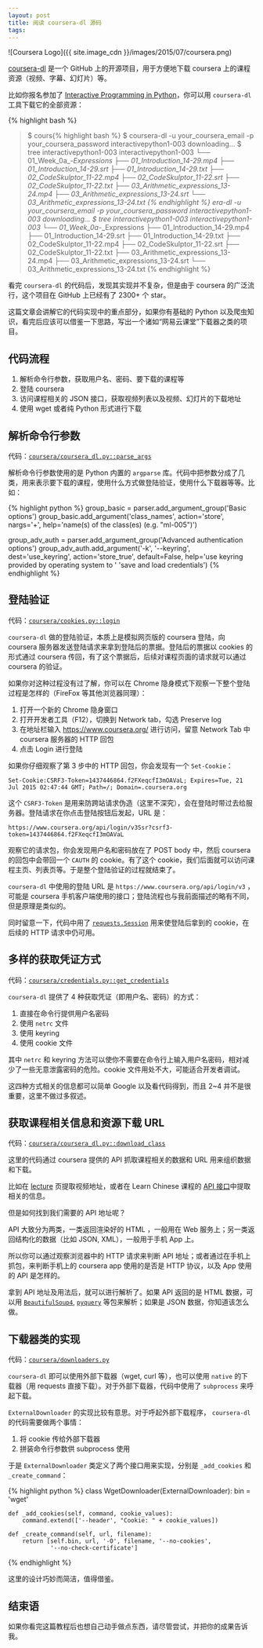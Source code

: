 ```yaml
---
layout: post
title: 阅读 coursera-dl 源码
tags: 
---
```


![Coursera Logo]({{ site.image_cdn }}/images/2015/07/coursera.png)

[coursera-dl][] 是一个 GitHub 上的开源项目，用于方便地下载 coursera 上的课程资源（视频、字幕、幻灯片）等。

<!--more-->

比如你报名参加了 [Interactive Programming in Python][interactive-programming-in-python]，你可以用 `coursera-dl` 工具下载它的全部资源：

{% highlight bash %}
> $ cours{% highlight bash %}
> $ coursera-dl -u your_coursera_email -p your_coursera_password interactivepython1-003
downloading...
> $ tree interactivepython1-003
interactivepython1-003
└── 01_Week_0a_-_Expressions
    ├── 01_Introduction_14-29.mp4
    ├── 01_Introduction_14-29.srt
    ├── 01_Introduction_14-29.txt
    ├── 02_CodeSkulptor_11-22.mp4
    ├── 02_CodeSkulptor_11-22.srt
    ├── 02_CodeSkulptor_11-22.txt
    ├── 03_Arithmetic_expressions_13-24.mp4
    ├── 03_Arithmetic_expressions_13-24.srt
    └── 03_Arithmetic_expressions_13-24.txt
{% endhighlight %}
era-dl -u your_coursera_email -p your_coursera_password interactivepython1-003
downloading...
> $ tree interactivepython1-003
interactivepython1-003
└── 01_Week_0a_-_Expressions
    ├── 01_Introduction_14-29.mp4
    ├── 01_Introduction_14-29.srt
    ├── 01_Introduction_14-29.txt
    ├── 02_CodeSkulptor_11-22.mp4
    ├── 02_CodeSkulptor_11-22.srt
    ├── 02_CodeSkulptor_11-22.txt
    ├── 03_Arithmetic_expressions_13-24.mp4
    ├── 03_Arithmetic_expressions_13-24.srt
    └── 03_Arithmetic_expressions_13-24.txt
{% endhighlight %}

[coursera-dl]: https://github.com/coursera-dl/coursera
[interactive-programming-in-python]: https://class.coursera.org/interactivepython1-003

看完 `coursera-dl` 的代码后，发现其实现并不复杂，但是由于 coursera 的广泛流行，这个项目在 GitHub 上已经有了 2300+ 个 star。

这篇文章会讲解它的代码实现中的重点部分，如果你有基础的 Python 以及爬虫知识，看完后应该可以借鉴一下思路，写出一个诸如“网易云课堂”下载器之类的项目。

## 代码流程

1. 解析命令行参数，获取用户名、密码、要下载的课程等
2. 登陆 coursera
3. 访问课程相关的 JSON 接口，获取视频列表以及视频、幻灯片的下载地址
4. 使用 wget 或者纯 Python 形式进行下载

## 解析命令行参数

代码：[`coursera/coursera_dl.py::parse_args`][parse_args]

解析命令行参数使用的是 Python 内置的 `argparse` 库。代码中把参数分成了几类，用来表示要下载的课程，使用什么方式做登陆验证，使用什么下载器等等。比如：

{% highlight python %}
group_basic = parser.add_argument_group('Basic options')
group_basic.add_argument('class_names',
                         action='store',
                         nargs='+',
                         help='name(s) of the class(es) (e.g. "ml-005")')

group_adv_auth = parser.add_argument_group('Advanced authentication options')
group_adv_auth.add_argument('-k',
                            '--keyring',
                            dest='use_keyring',
                            action='store_true',
                            default=False,
                            help='use keyring provided by operating system to '
                            'save and load credentials')
{% endhighlight %}

[argparse-crash-course]: /2015/06/08/argparse-5-minutes-crash-course/
[parse_args]: https://github.com/coursera-dl/coursera/blob/ab276004db063345f79083abbef80bf0397abb38/coursera/coursera_dl.py#L589

## 登陆验证

代码：[`coursera/cookies.py::login`][login]

`coursera-dl` 做的登陆验证，本质上是模拟网页版的 coursera 登陆，向 coursera 服务器发送登陆请求来拿到登陆后的票据。登陆后的票据以 cookies 的形式通过 coursera 传回，有了这个票据后，后续对课程页面的请求就可以通过 coursera 的验证。

如果你对这种过程没有过了解，你可以在 Chrome 隐身模式下观察一下整个登陆过程是怎样的（FireFox 等其他浏览器同理）：

1. 打开一个新的 Chrome 隐身窗口
2. 打开开发者工具（F12），切换到 Network tab，勾选 Preserve log
3. 在地址栏输入 https://www.coursera.org/ 进行访问，留意 Network Tab 中 coursera 服务器的 HTTP 回包
4. 点击 Login 进行登陆

如果你仔细观察了第 3 步中的 HTTP 回包，你会发现有一个 `Set-Cookie`：

    Set-Cookie:CSRF3-Token=1437446864.f2FXeqcfI3mOAVaL; Expires=Tue, 21 Jul 2015 02:47:44 GMT; Path=/; Domain=.coursera.org

这个 `CSRF3-Token` 是用来防跨站请求伪造（这里不深究），会在登陆时带过去给服务器。登陆请求在你点击登陆按钮后发起，URL 是：

    https://www.coursera.org/api/login/v3Ssr?csrf3-token=1437446864.f2FXeqcfI3mOAVaL

观察它的请求包，你会发现用户名和密码放在了 POST body 中，然后 coursera 的回包中会带回一个 `CAUTH` 的 cookie。有了这个 cookie，我们后面就可以访问课程主页、列表页等。于是整个登陆验证的过程就结束了。

`coursera-dl` 中使用的登陆 URL 是 `https://www.coursera.org/api/login/v3` ，可能是 coursera 手机客户端使用的接口；登陆流程也与我前面描述的略有不同，但是原理是类似的。

同时留意一下，代码中用了 [`requests.Session`][requests-session] 用来使登陆后拿到的 cookie，在后续的 HTTP 请求中仍可用。

[login]: https://github.com/coursera-dl/coursera/blob/ab276004db063345f79083abbef80bf0397abb38/coursera/cookies.py#L71
[requests-session]: http://docs.python-requests.org/en/latest/user/advanced/#session-objects

## 多样的获取凭证方式

代码：[`coursera/credentials.py::get_credentials`][get_credentials]

`coursera-dl` 提供了 4 种获取凭证（即用户名、密码）的方式：

1. 直接在命令行提供用户名密码
2. 使用 `netrc` 文件
3. 使用 keyring
4. 使用 cookie 文件

其中 `netrc` 和 keyring 方法可以使你不需要在命令行上输入用户名密码，相对减少了一些无意泄露密码的危险。cookie 文件用处不大，可能适合开发者调试。

这四种方式相关的信息都可以简单 Google 以及看代码得到，而且 2~4 并不是很重要，这里不做过多叙述。

[get_credentials]: https://github.com/coursera-dl/coursera/blob/ab276004db063345f79083abbef80bf0397abb38/coursera/credentials.py#L139

## 获取课程相关信息和资源下载 URL

代码：[`coursera/coursera_dl.py::download_class`][download_class]

这里的代码通过 coursera 提供的 API 抓取课程相关的数据和 URL 用来组织数据和下载。

比如在 [lecture][] 页提取视频地址，或者在 Learn Chinese 课程的 [API 接口][learn-chinese]中提取相关的信息。

但是如何找到我们需要的 API 地址呢？

API 大致分为两类，一类返回渲染好的 HTML ，一般用在 Web 服务上；另一类返回结构化的数据（比如 JSON, XML），一般用于手机 App 上。

所以你可以通过观察浏览器中的 HTTP 请求来判断 API 地址；或者通过在手机上抓包，来判断手机上的 coursera app 使用的是否是 HTTP 协议，以及 App 使用的 API 是怎样的。

拿到 API 地址及用法后，就可以进行解析了。如果 API 返回的是 HTML 数据，可以用 [`BeautifulSoup4`][bs4], [`pyquery`][pyquery] 等包来解析；如果是 JSON 数据，你知道该怎么做。

[download_class]: https://github.com/coursera-dl/coursera/blob/ab276004db063345f79083abbef80bf0397abb38/coursera/coursera_dl.py#L888
[lecture]: https://class.coursera.org/interactivepython1-003/lecture
[learn-chinese]: https://www.coursera.org/api/opencourse.v1/course/learn-chinese
[bs4]: http://www.crummy.com/software/BeautifulSoup/bs4/doc/
[pyquery]: https://pythonhosted.org/pyquery/

## 下载器类的实现

代码：[`coursera/downloaders.py`][downloaders]

`coursera-dl` 即可以使用外部下载器（wget, curl 等），也可以使用 `native` 的下载器（用 requests 直接下载）。对于外部下载器，代码中使用了 `subprocess` 来呼起下载。

`ExternalDownloader` 的实现比较有意思。对于呼起外部下载程序， `coursera-dl` 的代码需要做两个事情：

1. 将 cookie 传给外部下载器
2. 拼装命令行参数供 subprocess 使用

于是 `ExternalDownloader` 类定义了两个接口用来实现，分别是 `_add_cookies` 和 `_create_command`：

{% highlight python %}
class WgetDownloader(ExternalDownloader):
    bin = 'wget'

    def _add_cookies(self, command, cookie_values):
        command.extend(['--header', "Cookie: " + cookie_values])

    def _create_command(self, url, filename):
        return [self.bin, url, '-O', filename, '--no-cookies',
                '--no-check-certificate']
{% endhighlight %}

这里的设计巧妙而简洁，值得借鉴。

[downloaders]: https://github.com/coursera-dl/coursera/blob/ab276004db063345f79083abbef80bf0397abb38/coursera/downloaders.py

## 结束语

如果你看完这篇教程后也想自己动手做点东西，请尽管尝试，并把你的成果告诉我。
